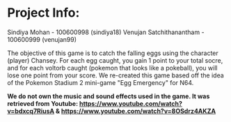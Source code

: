 # Project Info:
Sindiya Mohan - 100600998 (sindiya18)
Venujan Satchithanantham - 100600999 (venujan99)


The objective of this game is to catch the falling eggs using the character (player) Chansey. For each egg caught, you gain 1 point to your total socre, and for each voltorb caught (pokemon that looks like a pokeball), you will lose one point from your score. We re-created this game based off the idea of the Pokemon Stadium 2 mini-game "Egg Emergency" for N64. 

**We do not own the music and sound effects used in the game. It was retrieved from Youtube: https://www.youtube.com/watch?v=bdxcq7RiusA & https://www.youtube.com/watch?v=8OSdrz4AKZA**
